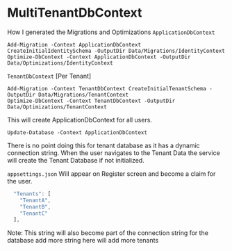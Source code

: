 # MultiTenantDbContext

How I generated the Migrations and Optimizations
`ApplicationDbContext`
```
Add-Migration -Context ApplicationDbContext CreateInitialIdentitySchema -OutputDir Data/Migrations/IdentityContext
Optimize-DbContext -Context ApplicationDbContext -OutputDir Data/Optimizations/IdentityContext
```

`TenantDbContext` [Per Tenant]
```
Add-Migration -Context TenantDbContext CreateInitialTenantSchema -OutputDir Data/Migrations/TenantContext
Optimize-DbContext -Context TenantDbContext -OutputDir Data/Optimizations/TenantContext
```


This will create ApplicationDbContext for all users. 
```
Update-Database -Context ApplicationDbContext
```

There is no point doing this for tenant database as it has a dynamic connection string.
When the user navigates to the Tenant Data the service will create the Tenant Database if not initialized.

`appsettings.json` Will appear on Register screen and become a claim for the user.
```js
  "Tenants": [
    "TenantA",
    "TenantB",
    "TenantC"
  ],

```
Note: This string will also become part of the connection string for the database add more string here will add more tenants